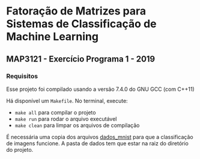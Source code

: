# Fatoração de Matrizes para Sistemas de Classificação de Machine Learning

## MAP3121 - Exercício Programa 1 - 2019

### Requisitos

Esse projeto foi compilado usando a versão 7.4.0 do GNU GCC (com C++11)

Há disponível um `Makefile`. No terminal, execute:

- `make all`  para compilar o projeto
- `make run`  para rodar o arquivo executável
- `make clean` para limpar os arquivos de compilação

É necessária uma copia dos arquivos [dados_mnist](https://www.ime.usp.br/~pedrosp/dados_mnist.zip) para que a classificação de imagens funcione. A pasta de dados tem que estar na raiz do diretório do projeto.